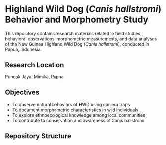 # Highland Wild Dog (_Canis hallstromi_) Behavior and Morphometry Study

This repository contains research materials related to field studies, behavioral observations, morphometric measurements, and data analyses of the New Guinea Highland Wild Dog (_Canis hallstromi_), conducted in Papua, Indonesia.

## Research Location
Puncak Jaya, Mimika, Papua

## Objectives
- To observe natural behaviors of HWD using camera traps
- To document morphometric characteristics in wild individuals
- To explore ethnoecological knowledge among local communities
- To contribute to conservation and awareness of Canis hallstromi

## Repository Structure
